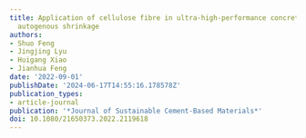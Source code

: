 ```yaml
---
title: Application of cellulose fibre in ultra-high-performance concrete to mitigate
  autogenous shrinkage
authors:
- Shuo Feng
- Jingjing Lyu
- Huigang Xiao
- Jianhua Feng
date: '2022-09-01'
publishDate: '2024-06-17T14:55:16.178578Z'
publication_types:
- article-journal
publication: '*Journal of Sustainable Cement-Based Materials*'
doi: 10.1080/21650373.2022.2119618
---
```

